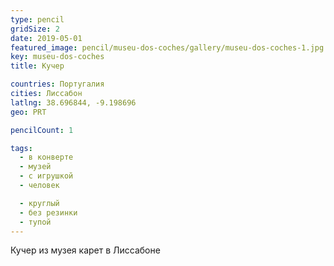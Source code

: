 ```yaml
---
type: pencil
gridSize: 2
date: 2019-05-01
featured_image: pencil/museu-dos-coches/gallery/museu-dos-coches-1.jpg
key: museu-dos-coches
title: Кучер

countries: Португалия
cities: Лиссабон
latlng: 38.696844, -9.198696
geo: PRT

pencilCount: 1

tags:
  - в конверте
  - музей
  - с игрушкой
  - человек

  - круглый
  - без резинки
  - тупой
---
```


Кучер из музея карет в Лиссабоне
